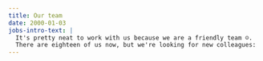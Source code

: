 ```yaml
---
title: Our team
date: 2000-01-03
jobs-intro-text: |
  It's pretty neat to work with us because we are a friendly team ☺.
  There are eighteen of us now, but we're looking for new colleagues:
---
```




